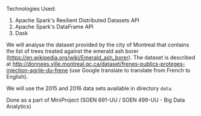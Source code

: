Technologies Used:

1. Apache Spark's Resilient Distributed Datasets API
2. Apache Spark's DataFrame API
3. Dask

We will analyse the dataset provided by the city of Montreal that contains 
the list of trees treated against the emerald ash borer 
(https://en.wikipedia.org/wiki/Emerald_ash_borer). The dataset is 
described at 
http://donnees.ville.montreal.qc.ca/dataset/frenes-publics-proteges-injection-agrile-du-frene 
(use Google translate to translate from French to English). 

We will use the 2015 and 2016 data sets available in directory `data`.

Done as a part of MiniProject (SOEN 691-UU / SOEN 499-UU - Big Data Analytics)

